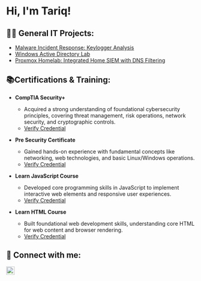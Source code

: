 <h1>Hi, I'm Tariq!</h1>

<h2>👨‍💻 General IT Projects:</h2>

  - [Malware Incident Response: Keylogger Analysis](https://github.com/treiqo/keylogger-malware-analysis)
  - [Windows Active Directory Lab](https://github.com/treiqo/Windows-Active-Directory-Lab/tree/main)
  - [Proxmox Homelab: Integrated Home SIEM with DNS Filtering](https://github.com/treiqo/proxmox-siem/tree/main)

<h2>📚Certifications & Training:</h2>

* **CompTIA Security+**
    * Acquired a strong understanding of foundational cybersecurity principles, covering threat management, risk operations, network security, and cryptographic controls.
    * [Verify Credential](https://www.credly.com/badges/aa3dd691-7934-43bb-ba4b-5387047ae409/linked_in_profile)

* **Pre Security Certificate**
    * Gained hands-on experience with fundamental concepts like networking, web technologies, and basic Linux/Windows operations.
    * [Verify Credential](https://tryhackme-certificates.s3-eu-west-1.amazonaws.com/THM-KBZ6CUZFAQ.pdf)

* **Learn JavaScript Course**
    * Developed core programming skills in JavaScript to implement interactive web elements and responsive user experiences.
    * [Verify Credential](https://www.codecademy.com/profiles/iigump/certificates/705dcb15de0da4dd9d9fc4f3274b430e)

* **Learn HTML Course**
    * Built foundational web development skills, understanding core HTML for web content and browser rendering.
    * [Verify Credential](https://www.codecademy.com/profiles/iigump/certificates/9eb0741e5ebef1f9f58a53bfac67d3a7)
<h2> 📲 Connect with me:</h2>

[<img align="left" alt="TariqWilliams | LinkedIn" width="22px" src="https://cdn.jsdelivr.net/npm/simple-icons@v3/icons/linkedin.svg" />][linkedin]

[linkedin]: https://www.linkedin.com/in/tariq-williams-256bb0264/

